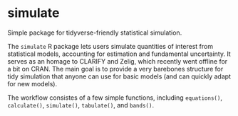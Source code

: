 # simulate
Simple package for tidyverse-friendly statistical simulation.

The ```simulate``` R package lets users simulate quantities of interest from statistical models, accounting for estimation and fundamental uncertainty. It serves as an homage to CLARIFY and Zelig, which recently went offline for a bit on CRAN. The main goal is to provide a very barebones structure for tidy simulation that anyone can use for basic models (and can quickly adapt for new models).

The workflow consistes of a few simple functions, including ```equations()```, ```calculate()```, ```simulate()```, ```tabulate()```, and ```bands()```.
